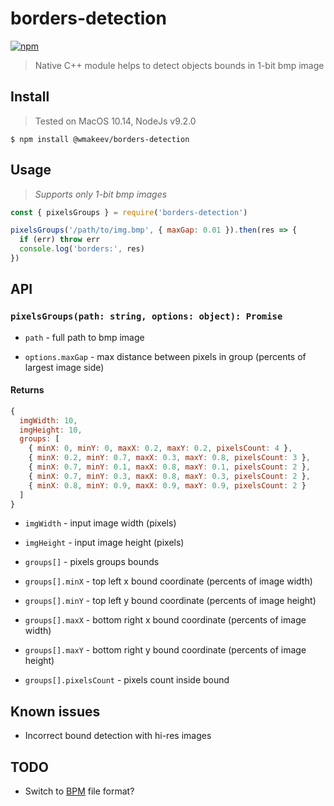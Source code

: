 borders-detection
=================

[![npm](https://img.shields.io/npm/v/@wmakeev/borders-detection.svg?maxAge=1800&style=flat-square)](https://www.npmjs.com/package/@wmakeev/borders-detection)

> Native C++ module helps to detect objects bounds in 1-bit bmp image

## Install

> Tested on MacOS 10.14, NodeJs v9.2.0

`$ npm install @wmakeev/borders-detection`

## Usage

> *Supports only 1-bit bmp images*

```js
const { pixelsGroups } = require('borders-detection')

pixelsGroups('/path/to/img.bmp', { maxGap: 0.01 }).then(res => {
  if (err) throw err
  console.log('borders:', res)
})
```

## API

### `pixelsGroups(path: string, options: object): Promise`

- `path` - full path to bmp image

- `options.maxGap` - max distance between pixels in group (percents of largest image side)

#### Returns

```js
{
  imgWidth: 10,
  imgHeight: 10,
  groups: [
    { minX: 0, minY: 0, maxX: 0.2, maxY: 0.2, pixelsCount: 4 },
    { minX: 0.2, minY: 0.7, maxX: 0.3, maxY: 0.8, pixelsCount: 3 },
    { minX: 0.7, minY: 0.1, maxX: 0.8, maxY: 0.1, pixelsCount: 2 },
    { minX: 0.7, minY: 0.3, maxX: 0.8, maxY: 0.3, pixelsCount: 2 },
    { minX: 0.8, minY: 0.9, maxX: 0.9, maxY: 0.9, pixelsCount: 2 }
  ]
}
```

- `imgWidth` - input image width (pixels)

- `imgHeight` - input image height (pixels)

- `groups[]` - pixels groups bounds

- `groups[].minX` - top left x bound coordinate (percents of image width)

- `groups[].minY` - top left y bound coordinate (percents of image height)

- `groups[].maxX` - bottom right x bound coordinate (percents of image width)

- `groups[].maxY` - bottom right y bound coordinate (percents of image height)

- `groups[].pixelsCount` - pixels count inside bound

## Known issues

- Incorrect bound detection with hi-res images

## TODO

- Switch to [BPM](http://netpbm.sourceforge.net/doc/pbm.html) file format?
